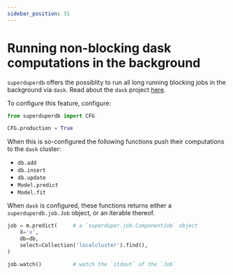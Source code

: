 ```yaml
---
sidebar_position: 31
---
```


# Running non-blocking dask computations in the background

`superduperdb` offers the possiblity to run all long running blocking jobs in the background via `dask`.
Read about the `dask` project [here](https://www.dask.org/).

To configure this feature, configure:

```python
from superduperdb import CFG

CFG.production = True
```

When this is so-configured the following functions push their computations to the `dask` cluster:

- `db.add`
- `db.insert`
- `db.update`
- `Model.predict`
- `Model.fit`

When `dask` is configured, these functions returns either a `superduperdb.job.Job` object, or an iterable thereof.

```python
job = m.predict(     # a `superduper.job.ComponentJob` object
    X='x',
    db=db,
    select=Collection('localcluster').find(),
)

job.watch()          # watch the `stdout` of the `Job`
```